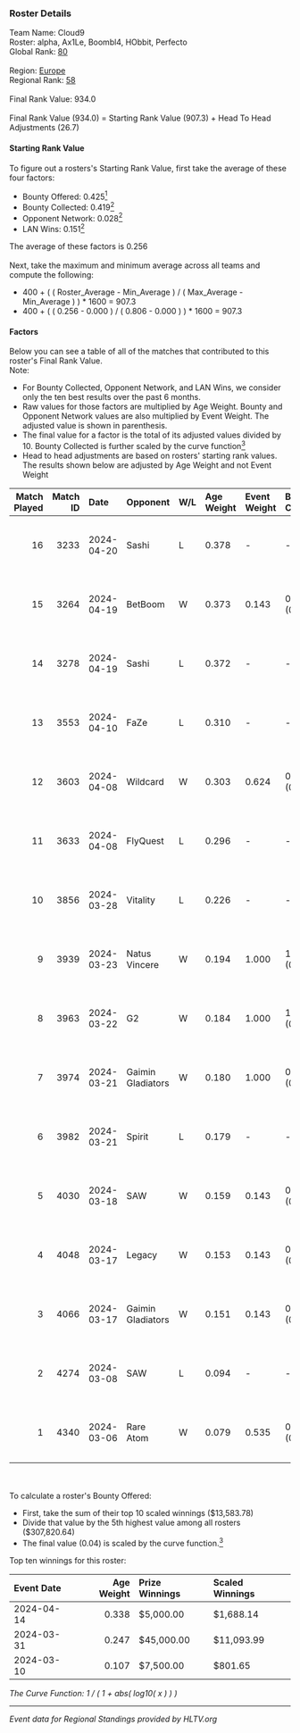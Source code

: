 ### Roster Details<br />
Team Name: Cloud9<br />
Roster: alpha, Ax1Le, Boombl4, HObbit, Perfecto<br />
Global Rank: [80](../../standings_global_2024_08_21.md)<br />
<br />
Region: [Europe]( ../../standings_europe_2024_08_21.md)<br />
Regional Rank: [58]( ../../standings_europe_2024_08_21.md)<br />
<br />
Final Rank Value:  934.0<br />
<br />
Final Rank Value (934.0) = Starting Rank Value (907.3) + Head To Head Adjustments (26.7)<br />

#### Starting Rank Value<br />
To figure out a rosters's Starting Rank Value, first take the average of these four factors:<br />
- Bounty Offered: 0.425[<sup>1</sup>](#table2)
- Bounty Collected: 0.419[<sup>2</sup>](#table1)
- Opponent Network: 0.028[<sup>2</sup>](#table1)
- LAN Wins: 0.151[<sup>2</sup>](#table1)

The average of these factors is 0.256<br />
<br />
Next, take the maximum and minimum average across all teams and compute the following:<br />
- 400 + ( ( Roster_Average - Min_Average ) / ( Max_Average - Min_Average ) ) * 1600 = 907.3
- 400 + ( ( 0.256 - 0.000 ) / ( 0.806 - 0.000 ) ) * 1600 = 907.3


#### Factors<br />
Below you can see a table of all of the matches that contributed to this roster's Final Rank Value.<br />
Note:<br />

- For Bounty Collected, Opponent Network, and LAN Wins, we consider only the ten best results over the past 6 months.
- Raw values for those factors are multiplied by Age Weight. Bounty and Opponent Network values are also multiplied by Event Weight. The adjusted value is shown in parenthesis.
- The final value for a factor is the total of its adjusted values divided by 10. Bounty Collected is further scaled by the curve function[<sup>3</sup>](#curveFunction)
- Head to head adjustments are based on rosters' starting rank values. The results shown below are adjusted by Age Weight and not Event Weight
<span id="table1"></span><br />


| Match Played | Match ID | Date       | Opponent          | W/L | Age Weight | Event Weight | Bounty Collected | Opponent Network | LAN Wins  | H2H Adj. | Roster                                       |
| -: | -: | :- | :- | :- | :- | :- | :- | :- | :- | -: | :- |
|           16 |     3233 | 2024-04-20 | Sashi             | L   | 0.378      | -            | -                | -                | -         |    -3.18 | alpha, Ax1Le, Boombl4, HObbit, Perfecto      |
|           15 |     3264 | 2024-04-19 | BetBoom           | W   | 0.373      | 0.143        | 0.279 (0.015)    | 0.507 (0.027)    | 0 (0.000) |    10.62 | alpha, Ax1Le, Boombl4, HObbit, Perfecto      |
|           14 |     3278 | 2024-04-19 | Sashi             | L   | 0.372      | -            | -                | -                | -         |    -3.06 | alpha, Ax1Le, Boombl4, HObbit, Perfecto      |
|           13 |     3553 | 2024-04-10 | FaZe              | L   | 0.310      | -            | -                | -                | -         |    -0.11 | Ax1Le, Boombl4, electroNic, HObbit, Perfecto |
|           12 |     3603 | 2024-04-08 | Wildcard          | W   | 0.303      | 0.624        | 0.004 (0.001)    | 0.000 (0.000)    | 1 (0.303) |     1.01 | Ax1Le, Boombl4, electroNic, HObbit, Perfecto |
|           11 |     3633 | 2024-04-08 | FlyQuest          | L   | 0.296      | -            | -                | -                | -         |    -3.03 | Ax1Le, Boombl4, electroNic, HObbit, Perfecto |
|           10 |     3856 | 2024-03-28 | Vitality          | L   | 0.226      | -            | -                | -                | -         |    -0.02 | Ax1Le, Boombl4, electroNic, HObbit, Perfecto |
|            9 |     3939 | 2024-03-23 | Natus Vincere     | W   | 0.194      | 1.000        | 1.000 (0.194)    | 0.382 (0.074)    | 1 (0.194) |     6.08 | Ax1Le, Boombl4, electroNic, HObbit, Perfecto |
|            8 |     3963 | 2024-03-22 | G2                | W   | 0.184      | 1.000        | 1.000 (0.184)    | 0.471 (0.087)    | 1 (0.184) |     5.79 | Ax1Le, Boombl4, electroNic, HObbit, Perfecto |
|            7 |     3974 | 2024-03-21 | Gaimin Gladiators | W   | 0.180      | 1.000        | 0.029 (0.005)    | 0.309 (0.055)    | 1 (0.180) |     2.60 | Ax1Le, Boombl4, electroNic, HObbit, Perfecto |
|            6 |     3982 | 2024-03-21 | Spirit            | L   | 0.179      | -            | -                | -                | -         |    -0.04 | Ax1Le, Boombl4, electroNic, HObbit, Perfecto |
|            5 |     4030 | 2024-03-18 | SAW               | W   | 0.159      | 0.143        | 0.349 (0.008)    | 0.656 (0.015)    | 1 (0.159) |     4.93 | Ax1Le, Boombl4, electroNic, HObbit, Perfecto |
|            4 |     4048 | 2024-03-17 | Legacy            | W   | 0.153      | 0.143        | 0.110 (0.002)    | 0.530 (0.012)    | 1 (0.153) |     2.66 | Ax1Le, Boombl4, electroNic, HObbit, Perfecto |
|            3 |     4066 | 2024-03-17 | Gaimin Gladiators | W   | 0.151      | 0.143        | 0.029 (0.001)    | 0.309 (0.007)    | 1 (0.151) |     2.19 | Ax1Le, Boombl4, electroNic, HObbit, Perfecto |
|            2 |     4274 | 2024-03-08 | SAW               | L   | 0.094      | -            | -                | -                | -         |    -0.05 | Ax1Le, Boombl4, electroNic, HObbit, Perfecto |
|            1 |     4340 | 2024-03-06 | Rare Atom         | W   | 0.079      | 0.535        | 0.002 (0.000)    | 0.000 (0.000)    | 0 (0.000) |     0.27 | Ax1Le, Boombl4, electroNic, HObbit, Perfecto |

<br />
<span id="table2"></span><br />
To calculate a roster's Bounty Offered:<br />

- First, take the sum of their top 10 scaled winnings ($13,583.78)
- Divide that value by the 5th highest value among all rosters ($307,820.64)
- The final value (0.04) is scaled by the curve function.[<sup>3</sup>](#curveFunction)

Top ten winnings for this roster:<br />

| Event Date | Age Weight | Prize Winnings | Scaled Winnings |
| :- | -: | :- | :- |
| 2024-04-14 |      0.338 | $5,000.00      | $1,688.14       |
| 2024-03-31 |      0.247 | $45,000.00     | $11,093.99      |
| 2024-03-10 |      0.107 | $7,500.00      | $801.65         |


<span id="curveFunction"></span>_The Curve Function: 1 / ( 1 + abs( log10( x ) ) )_<br />

---
_Event data for Regional Standings provided by HLTV.org_<br />
